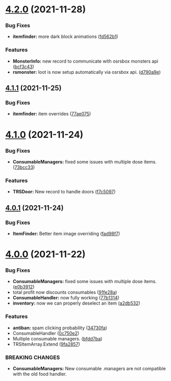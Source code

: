 # [4.2.0](https://github.com/Torwent/WaspLib/compare/v4.1.1...v4.2.0) (2021-11-28)


### Bug Fixes

* **itemfinder:** more dark block animations ([fd562b1](https://github.com/Torwent/WaspLib/commit/fd562b1111e48fa95438c4d946004568b4adaed6))


### Features

* **MonsterInfo:** new record to communicate with osrsbox monsters api ([bcf3c43](https://github.com/Torwent/WaspLib/commit/bcf3c43013f6d6c96b375e23fcf0be432ac08a73))
* **rsmonster:** loot is now setup automatically via osrsbox api. ([d790a9e](https://github.com/Torwent/WaspLib/commit/d790a9e370ca4c4f5addce834d195c8a1827cbb2))



## [4.1.1](https://github.com/Torwent/WaspLib/compare/v4.1.0...v4.1.1) (2021-11-25)


### Bug Fixes

* **itemfinder:** item overrides ([77ae075](https://github.com/Torwent/WaspLib/commit/77ae075ae320b1dde932ec1c231437db73162649))



# [4.1.0](https://github.com/Torwent/WaspLib/compare/v4.0.1...v4.1.0) (2021-11-24)


### Bug Fixes

* **ConsumableManagers:** fixed some issues with multiple dose items. ([73bcc33](https://github.com/Torwent/WaspLib/commit/73bcc339e1993b6eeb3b9b721fab7d1e2658928b))


### Features

* **TRSDoor:** New record to handle doors ([f7c5097](https://github.com/Torwent/WaspLib/commit/f7c509746f0d816aeadfc1baab15fbfa5a1c473f))



## [4.0.1](https://github.com/Torwent/WaspLib/compare/v4.0.0...v4.0.1) (2021-11-24)


### Bug Fixes

* **ItemFinder:** Better item image overriding ([fad98f7](https://github.com/Torwent/WaspLib/commit/fad98f73bb903bb759a892533543f9cf910f8f98))



# [4.0.0](https://github.com/Torwent/WaspLib/compare/v3.4.1...v4.0.0) (2021-11-22)


### Bug Fixes

* **ConsumableManagers:** fixed some issues with multiple dose items. ([e0b3912](https://github.com/Torwent/WaspLib/commit/e0b3912775a23bdeecd544ae4a2b12a726eb228d))
* total profit now discounts consumables ([91fe28a](https://github.com/Torwent/WaspLib/commit/91fe28abbf15784f2797434be1c27c4f0cd5fbbf))
* **ConsumableHandler:** now fully working ([77b1314](https://github.com/Torwent/WaspLib/commit/77b13141cd7a06cb1a6399ccd00fa58a3697bc52))
* **inventory:** now we can properly deselect an item ([a2db532](https://github.com/Torwent/WaspLib/commit/a2db532fac0f953a1c9ad00d367973abcacf23d4))


### Features

* **antiban:** spam clicking probability ([34730fa](https://github.com/Torwent/WaspLib/commit/34730fa3bdfb16c46548e737b9a70130735b60c4))
* ConsumableHandler ([0c750e2](https://github.com/Torwent/WaspLib/commit/0c750e272433695eed992c142d9ae7f82941e600))
* Multiple consumable managers. ([bfdd7ba](https://github.com/Torwent/WaspLib/commit/bfdd7ba72a4eb79dc4b6e0f89cfbd5f38f761bee))
* TRSItemArray.Extend ([9fa2857](https://github.com/Torwent/WaspLib/commit/9fa28573786c308fdffbbd65c491fe185e14ea89))


### BREAKING CHANGES

* **ConsumableManagers:** New consumable .managers are not compatible with the old food handler.



